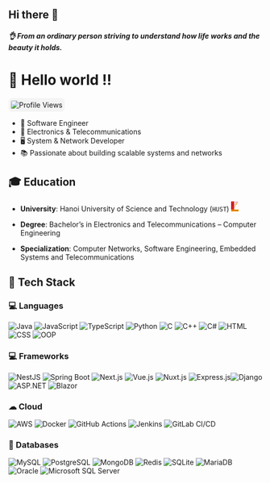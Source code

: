 ## Hi there 👋

#### _👌 From an ordinary person striving to understand how life works and the beauty it holds._

# 👋 Hello world !!

<img src="https://komarev.com/ghpvc/?username=cmhehe176&style=flat-square&color=blue" alt="Profile Views"
style="border-radius: 8px; background-color: #f4f4f4; padding: 5px;  margin: 0 0 0 20;">

- 🚀 Software Engineer
- 📡 Electronics & Telecommunications
- 🖥 System & Network Developer
- 📚 Passionate about building scalable systems and networks

## 🎓 Education

- **University**: Hanoi University of Science and Technology (`HUST`) <img src="images/image.png" alt="Profile Views" width="15" height="20">

- **Degree**: Bachelor’s in Electronics and Telecommunications – Computer Engineering

- **Specialization**: Computer Networks, Software Engineering, Embedded Systems and Telecommunications

## 🔧 Tech Stack

### 💻 Languages

![Java](https://img.shields.io/badge/Java-%23ED8B00.svg?style=flat&logo=openjdk&logoColor=white) ![JavaScript](https://img.shields.io/badge/JavaScript-%23F7DF1E.svg?style=flat&logo=javascript&logoColor=black) ![TypeScript](https://img.shields.io/badge/TypeScript-%23007ACC.svg?style=flat&logo=typescript&logoColor=white) ![Python](https://img.shields.io/badge/Python-%233776AB.svg?style=flat&logo=python&logoColor=white) ![C](https://img.shields.io/badge/C-%2300599C.svg?style=flat&logo=c&logoColor=white) ![C++](https://img.shields.io/badge/C++-%2300599C.svg?style=flat&logo=c%2B%2B&logoColor=white) ![C#](https://img.shields.io/badge/C%23-%23239120.svg?style=flat&logo=c-sharp&logoColor=white) ![HTML](https://img.shields.io/badge/HTML-%23E34F26.svg?style=flat&logo=html5&logoColor=white) ![CSS](https://img.shields.io/badge/CSS-%231572B6.svg?style=flat&logo=css3&logoColor=white) ![OOP](https://img.shields.io/badge/OOP-%2300599C.svg?style=flat&logo=codeforces&logoColor=white)

### 💻 Frameworks

![NestJS](https://img.shields.io/badge/NestJS-%23E0234E.svg?style=flat&logo=nestjs&logoColor=white) ![Spring Boot](https://img.shields.io/badge/Spring%20Boot-%236DB33F.svg?style=flat&logo=spring-boot&logoColor=white) ![Next.js](https://img.shields.io/badge/Next.js-%23000000.svg?style=flat&logo=nextdotjs&logoColor=white) ![Vue.js](https://img.shields.io/badge/Vue.js-%234FC08D.svg?style=flat&logo=vuedotjs&logoColor=white) ![Nuxt.js](https://img.shields.io/badge/Nuxt.js-%2300C58E.svg?style=flat&logo=nuxtdotjs&logoColor=white) ![Express.js](https://img.shields.io/badge/Express.js-%23404d59.svg?style=flat&logo=express&logoColor=white)![Django](https://img.shields.io/badge/Django-%23092E20.svg?style=flat&logo=django&logoColor=white) ![ASP.NET](https://img.shields.io/badge/ASP.NET-%230093D1.svg?style=flat&logo=dotnet&logoColor=white) ![Blazor](https://img.shields.io/badge/Blazor-%230093D1.svg?style=flat&logo=blazor&logoColor=white)

### ☁ Cloud

![AWS](https://img.shields.io/badge/AWS-%23FF9900.svg?style=flat&logo=amazon-aws&logoColor=white) ![Docker](https://img.shields.io/badge/Docker-%230db7ed.svg?style=flat&logo=docker&logoColor=white) ![GitHub Actions](https://img.shields.io/badge/GitHub%20Actions-%232671E5.svg?style=flat&logo=githubactions&logoColor=white) ![Jenkins](https://img.shields.io/badge/Jenkins-%23D24939.svg?style=flat&logo=jenkins&logoColor=white) ![GitLab CI/CD](https://img.shields.io/badge/GitLab%20CI%2FCD-%23FC6D26.svg?style=flat&logo=gitlab&logoColor=white)

### 💾 Databases

![MySQL](https://img.shields.io/badge/MySQL-%234479A1.svg?style=flat&logo=mysql&logoColor=white) ![PostgreSQL](https://img.shields.io/badge/PostgreSQL-%23336791.svg?style=flat&logo=postgresql&logoColor=white) ![MongoDB](https://img.shields.io/badge/MongoDB-%2347A248.svg?style=flat&logo=mongodb&logoColor=white) ![Redis](https://img.shields.io/badge/Redis-%23DC382D.svg?style=flat&logo=redis&logoColor=white) ![SQLite](https://img.shields.io/badge/SQLite-%23003B57.svg?style=flat&logo=sqlite&logoColor=white) ![MariaDB](https://img.shields.io/badge/MariaDB-%23003545.svg?style=flat&logo=mariadb&logoColor=white) ![Oracle](https://img.shields.io/badge/Oracle-%23F80000.svg?style=flat&logo=oracle&logoColor=white) ![Microsoft SQL Server](https://img.shields.io/badge/SQL%20Server-%23CC2927.svg?style=flat&logo=microsoft-sql-server&logoColor=white)

<!-- ## 📊 GitHub Stats -->
<!-- ![GitHub Stats](https://github-readme-stats.vercel.app/api?username=cmhehe176&show_icons=true&theme=radical&count_private=true) -->

<!-- ![Top Langs](https://github-readme-stats.vercel.app/api/top-langs/?username=cmhehe176&layout=compact&theme=radical&count_private=true)   -->

<!-- ## 📫 Connect with me
[![LinkedIn](https://img.shields.io/badge/LinkedIn-%230077B5.svg?style=flat&logo=linkedin&logoColor=white)](https://linkedin.com/in/your-profile)
[![Portfolio](https://img.shields.io/badge/Portfolio-%2312100E.svg?style=flat&logo=vercel&logoColor=white)](https://your-portfolio.com)   -->

<!-- <img src="https://streak-stats.demolab.com/?user=cmhehe176" alt="Profile Views"
style="border-radius: 8px; background-color: #f4f4f4; padding: 5px;  margin: 0 0 0 20;"> -->
